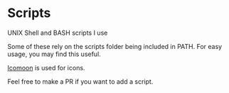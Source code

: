 # Scripts

UNIX Shell and BASH scripts I use

Some of these rely on the scripts folder being included in PATH. For easy usage, you may find this useful.

[Icomoon](https://icomoon.io/) is used for icons.

Feel free to make a PR if you want to add a script.
